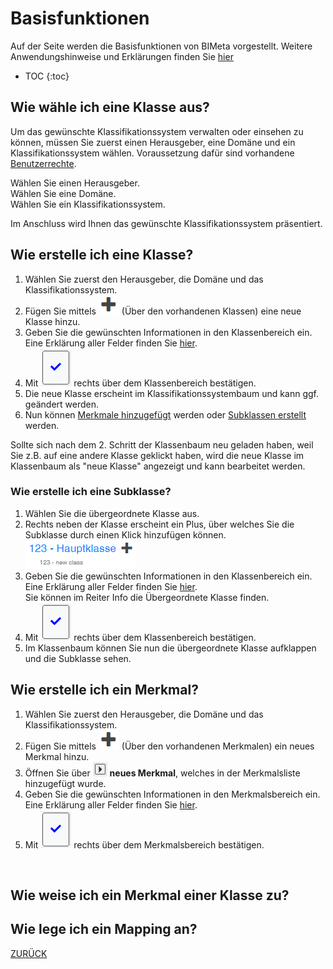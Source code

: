 # Basisfunktionen
Auf der Seite werden die Basisfunktionen von BIMeta vorgestellt. Weitere Anwendungshinweise und Erklärungen finden Sie [hier]()

* TOC
{:toc}

## Wie wähle ich eine Klasse aus?
Um das gewünschte Klassifikationssystem verwalten oder einsehen zu können, müssen Sie zuerst einen Herausgeber, eine Domäne und ein Klassifikationssystem wählen.
Voraussetzung dafür sind vorhandene [Benutzerrechte]().

<Bild>

Wählen Sie einen Herausgeber. <br />
Wählen Sie eine Domäne. <br />
Wählen Sie ein Klassifikationssystem.<br />


Im Anschluss wird Ihnen das gewünschte Klassifikationssystem präsentiert.

<Bild>
  

## Wie erstelle ich eine Klasse?
  1. Wählen Sie zuerst den Herausgeber, die Domäne und das Klassifikationssystem.
  2. Fügen Sie mittels ![Plus-Symbol](/Bilder/Plus-Symbol.png) (Über den vorhandenen Klassen) eine neue Klasse hinzu.
  3. Geben Sie die gewünschten Informationen in den Klassenbereich ein. Eine Erklärung aller Felder finden Sie [hier]().
  4. Mit ![Bestaetigung](/Bilder/Bestaetigung.png) rechts über dem Klassenbereich bestätigen.
  5. Die neue Klasse erscheint im Klassifikationssystembaum und kann ggf. geändert werden.
  6. Nun können [Merkmale hinzugefügt](#wie-füge-ich-ein-merkmal-einer-klasse-hinzu) werden oder [Subklassen erstellt](#wie-erstelle-ich-eine-subklasse) werden.

    
Sollte sich nach dem 2. Schritt der Klassenbaum neu geladen haben, weil Sie z.B. auf eine andere Klasse geklickt haben, wird die neue Klasse im Klassenbaum als "neue Klasse" angezeigt und kann bearbeitet werden.
  

### Wie erstelle ich eine Subklasse?
  1. Wählen Sie die übergeordnete Klasse aus.
  2. Rechts neben der Klasse erscheint ein Plus, über welches Sie die Subklasse durch einen Klick hinzufügen können.<br>
     ![HinzufügenSubklasse](/Bilder/HinzufuegenSubklasse.png)
  3. Geben Sie die gewünschten Informationen in den Klassenbereich ein. Eine Erklärung aller Felder finden Sie [hier](). <br> Sie können im Reiter Info die Übergeordnete Klasse finden.
  4. Mit ![Bestaetigung](/Bilder/Bestaetigung.png) rechts über dem Klassenbereich bestätigen.
  5. Im Klassenbaum können Sie nun die übergeordnete Klasse aufklappen und die Subklasse sehen.
    
    
## Wie erstelle ich ein Merkmal?
  1. Wählen Sie zuerst den Herausgeber, die Domäne und das Klassifikationssystem.
  2. Fügen Sie mittels ![Plus-Symbol](/Bilder/Plus-Symbol.png) (Über den vorhandenen Merkmalen) ein neues Merkmal hinzu.
  3. Öffnen Sie über ![AufklappenMerkmal](/Bilder/AufklappenMerkmal.png) **neues Merkmal**, welches in der Merkmalsliste hinzugefügt wurde.
  4. Geben Sie die gewünschten Informationen in den Merkmalsbereich ein. Eine Erklärung aller Felder finden Sie [hier]().
  5. Mit ![Bestaetigung](/Bilder/Bestaetigung.png) rechts über dem Merkmalsbereich bestätigen.
  <br>
    
## Wie weise ich ein Merkmal einer Klasse zu?

## Wie lege ich ein Mapping an?


[ZURÜCK](ErsteSchritte.md)
